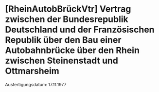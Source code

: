 # [RheinAutobBrückVtr] Vertrag zwischen der Bundesrepublik Deutschland und der Französischen Republik über den Bau einer Autobahnbrücke über den Rhein zwischen Steinenstadt und Ottmarsheim

Ausfertigungsdatum: 17.11.1977

 